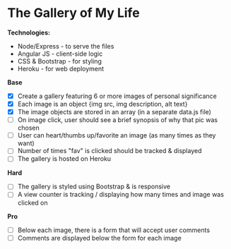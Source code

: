 # The Gallery of My Life

**Technologies:**
- Node/Express - to serve the files
- Angular JS - client-side logic
- CSS & Bootstrap - for styling
- Heroku - for web deployment

**Base**
- [x] Create a gallery featuring 6 or more images of personal significance
 - [x] Each image is an object {img src, img description, alt text}
 - [x] The image objects are stored in an array (in a separate data.js file)
- [ ] On image click, user should see a brief synopsis of why that pic was chosen
- [ ] User can heart/thumbs up/favorite an image (as many times as they want)
- [ ] Number of times "fav" is clicked should be tracked & displayed
- [ ] The gallery is hosted on Heroku

**Hard**
- [ ] The gallery is styled using Bootstrap & is responsive
- [ ] A view counter is tracking / displaying how many times and image was clicked on

**Pro**
- [ ] Below each image, there is a form that will accept user comments
- [ ] Comments are displayed below the form for each image
